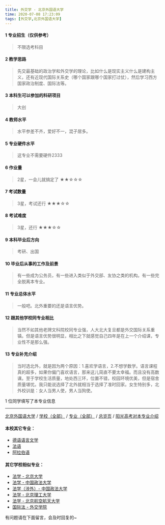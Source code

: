 ```yaml
---
title: 外交学 - 北京外国语大学
time: 2020-07-08 17:23:09
tags: [外交学,北京外国语大学]
---
```

#### 1 专业招生（仅供参考）  
> 不限选考科目 


#### 2 教学思路
> 先交最基础的政治学和外交学的理论，比如什么是现实主义什么是建构主义，还有近现代国际关系史（哪个国家跟哪个国家打过仗），然后学习西方国家政治制度、国际法等。


#### 3 本科生可以参加的科研项目
> 大创


#### 4 教师水平
> 水平参差不齐，爱好不一，混子居多。


#### 5 专业硬件水平
> 这专业不需要硬件2333


#### 6 作业量
> 2星，一会儿就搞定了
★★☆☆☆


#### 7 考试数量
> 3星，考试还行
★★★☆☆


#### 8 考试难度
> 3星，还行
★★★☆☆


#### 9 本科毕业后方向
> 考研、出国


#### 10 毕业后从事的工作及前景
> 有一些成为公务员，有一些进入类似于外交部、友协之类的机构。有一些完全脱离本专业。


#### 11 专业总体水平
> 一般吧。北外重要的还是语言优势。


#### 12 跟其他学校同专业相比
> 当然不如其他老牌文科院校同专业强，人大北大复旦都是外交国际关系重镇。但是语言优势很明显，相比之下就感觉自己四年是在上一个介绍课，专业性不是那么强。


#### 13 专业补充介绍
> 当时选北外，就是因为两个原因：1.喜欢学语言，2.不想学数学。语言课程真的超多，如果你偏门喜欢语言，那来这儿简直不要太幸福。而且没有高数课。至于学校生活质量，地处西三环，位置不错，校园环境优美，但是宿舍质量堪忧。我只能说选择了北外就相当于选择了准时回家。女生特别多，北外校训是：女人当男人使，男人当狗使。

1 位同学填写了本专业信息
***
[北京外国语大学](https://univgo.github.io/2020/07/08/0bf7f459db46) / [学校（全部）](https://univgo.github.io/2020/07/08/3efa6bcca419) / [专业（全部）](https://univgo.github.io/2020/07/08/2d4c6d3552c2) / [总览页](https://univgo.github.io/2020/07/08/445daeb4fa00) / [阳光高考对本专业介绍](http://gaokao.chsi.com.cn/sch/zyk/view.do?schId=73394614&specId=73383211)
#### 本校其它专业：
- [德语语言文学](https://univgo.github.io/2020/07/08/fe641906d789)
- [法语](https://univgo.github.io/2020/07/08/e666d920c112)
- [阿拉伯语](https://univgo.github.io/2020/07/08/9b03fdebe75d)

#### 其它学校相似专业：
- [法学 - 北京大学](https://univgo.github.io/2020/07/08/67bf7fc84283)
- [法学 - 中国政法大学](https://univgo.github.io/2020/07/08/b7701ed3cb8f)
- [法学（涉外）- 中国政法大学](https://univgo.github.io/2020/07/08/efa227dc5624)
- [法学 - 北京理工大学](https://univgo.github.io/2020/07/08/a1edd0b533fb)
- [法学 - 北京航空航天大学](https://univgo.github.io/2020/07/08/fc471907e297)
- [国际法 - 外交学院](https://univgo.github.io/2020/07/08/041f7cb60325)


有问题请在下面留言，会及时回复的~
